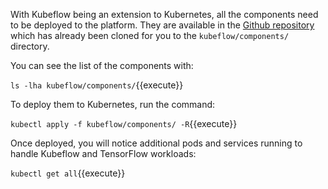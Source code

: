 With Kubeflow being an extension to Kubernetes, all the components need to be deployed to the platform. They are available in the [Github repository](https://github.com/google/kubeflow) which has already been cloned for you to the `kubeflow/components/` directory.

You can see the list of the components with:

`ls -lha kubeflow/components/`{{execute}}

To deploy them to Kubernetes, run the command:

`kubectl apply -f kubeflow/components/ -R`{{execute}}

Once deployed, you will notice additional pods and services running to handle Kubeflow and TensorFlow workloads:

`kubectl get all`{{execute}}
